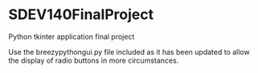 # SDEV140FinalProject
Python tkinter application final project


Use the breezypythongui.py file included as it has been updated to allow the display of radio buttons in more circumstances.
